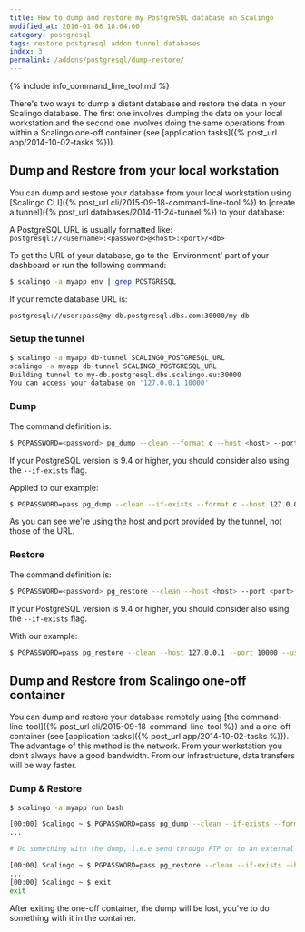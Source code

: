 ```yaml
---
title: How to dump and restore my PostgreSQL database on Scalingo
modified_at: 2016-01-08 18:04:00
category: postgresql
tags: restore postgresql addon tunnel databases
index: 3
permalink: /addons/postgresql/dump-restore/
---
```


{% include info_command_line_tool.md %}

There's two ways to dump a distant database and restore the data in your Scalingo database. The first one involves dumping the data on your local workstation and the second one involves doing the same operations from within a Scalingo one-off container (see [application tasks]({% post_url app/2014-10-02-tasks %})).

## Dump and Restore from your local workstation

You can dump and restore your database from your local workstation using [Scalingo CLI]({% post_url cli/2015-09-18-command-line-tool %}) to [create a tunnel]({% post_url databases/2014-11-24-tunnel %}) to your database:

A PostgreSQL URL is usually formatted like: <br>
`postgresql://<username>:<password>@<host>:<port>/<db>`

To get the URL of your database, go to the 'Environment' part of your dashboard or
run the following command:

```bash
$ scalingo -a myapp env | grep POSTGRESQL
```

If your remote database URL is:

```bash
postgresql://user:pass@my-db.postgresql.dbs.com:30000/my-db
```

### Setup the tunnel

```bash
$ scalingo -a myapp db-tunnel SCALINGO_POSTGRESQL_URL
scalingo -a myapp db-tunnel SCALINGO_POSTGRESQL_URL
Building tunnel to my-db.postgresql.dbs.scalingo.eu:30000
You can access your database on '127.0.0.1:10000'
```

### Dump

The command definition is:

```bash
$ PGPASSWORD=<password> pg_dump --clean --format c --host <host> --port <port> --username <username> --no-owner --no-privileges --exclude-schema 'information_schema' --exclude-schema '^pg_*' --dbname <db> --file dump.pgsql
```

If your PostgreSQL version is 9.4 or higher, you should consider also using the `--if-exists` flag.

Applied to our example:

```bash
$ PGPASSWORD=pass pg_dump --clean --if-exists --format c --host 127.0.0.1 --port 10000 --username my-db --no-owner --no-privileges --exclude-schema 'information_schema' --exclude-schema '^pg_*' --dbname my-db --file dump.pgsql
```

As you can see we're using the host and port provided by the tunnel, not those of the URL.

### Restore

The command definition is:

```bash
$ PGPASSWORD=<password> pg_restore --clean --host <host> --port <port> --username <username> --no-owner --no-privileges --dbname <db> dump.pgsql
```

If your PostgreSQL version is 9.4 or higher, you should consider also using the `--if-exists` flag.

With our example:

```bash
$ PGPASSWORD=pass pg_restore --clean --host 127.0.0.1 --port 10000 --username my-db --no-owner --no-privileges --dbname my-db dump.pgsql
```

## Dump and Restore from Scalingo one-off container

You can dump and restore your database remotely using
[the command-line-tool]({% post_url cli/2015-09-18-command-line-tool %})
and a one-off container (see [application tasks]({% post_url app/2014-10-02-tasks %})).
The advantage of this method is the network.
From your workstation you don’t always have a good bandwidth. From our infrastructure,
data transfers will be way faster.

### Dump & Restore

```bash
$ scalingo -a myapp run bash

[00:00] Scalingo ~ $ PGPASSWORD=pass pg_dump --clean --if-exists --format c --host my-db.postgresql.dbs.scalingo.com --port 30000 --username user --no-owner --no-privileges --exclude-schema 'information_schema' --exclude-schema '^pg_*' --dbname my-db --file dump.pgsql
...

# Do something with the dump, i.e.e send through FTP or to an external server

[00:00] Scalingo ~ $ PGPASSWORD=pass pg_restore --clean --if-exists --host my-db.postgresql.dbs.scalingo.com --port 30000 --username user --no-owner --no-privileges --dbname my-db dump.pgsql
...
[00:00] Scalingo ~ $ exit
exit
```

After exiting the one-off container, the dump will be lost, you've to do something with it in the container.
